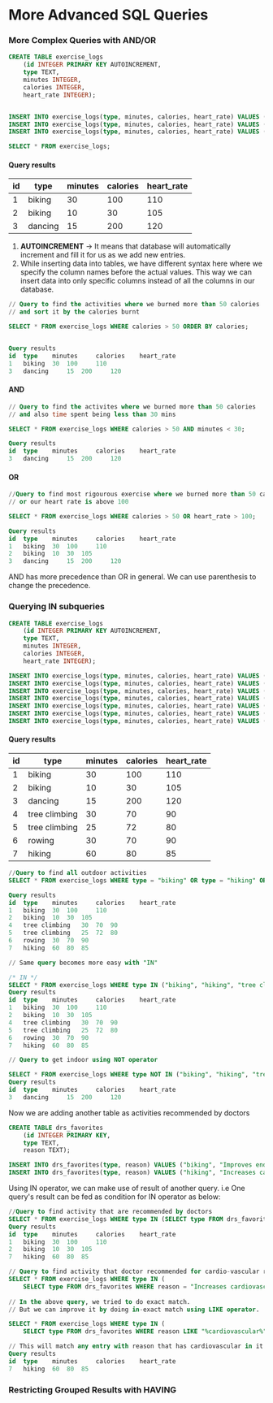 # More Advanced SQL Queries

### More Complex Queries with AND/OR

```sql
CREATE TABLE exercise_logs
    (id INTEGER PRIMARY KEY AUTOINCREMENT,
    type TEXT,
    minutes INTEGER, 
    calories INTEGER,
    heart_rate INTEGER);


INSERT INTO exercise_logs(type, minutes, calories, heart_rate) VALUES ("biking", 30, 100, 110);
INSERT INTO exercise_logs(type, minutes, calories, heart_rate) VALUES ("biking", 10, 30, 105);
INSERT INTO exercise_logs(type, minutes, calories, heart_rate) VALUES ("dancing", 15, 200, 120);

SELECT * FROM exercise_logs;
```

#### Query results

| id | type    | minutes | calories | heart\_rate |
| -- | ------- | ------- | -------- | ----------- |
| 1  | biking  | 30      | 100      | 110         |
| 2  | biking  | 10      | 30       | 105         |
| 3  | dancing | 15      | 200      | 120         |

1. **AUTOINCREMENT** -> It means that database will automatically increment and fill it for us as we add new entries.
2. While inserting data into tables, we have different syntax here where we specify the column names before the actual values. This way we can insert data into only specific columns instead of all the columns in our database.

```sql
// Query to find the activities where we burned more than 50 calories
// and sort it by the calories burnt

SELECT * FROM exercise_logs WHERE calories > 50 ORDER BY calories;


Query results
id 	type 	minutes 	calories 	heart_rate
1 	biking 	30 	100 	110
3 	dancing 	15 	200 	120
```

#### AND

```sql
// Query to find the activites where we burned more than 50 calories
// and also time spent being less than 30 mins

SELECT * FROM exercise_logs WHERE calories > 50 AND minutes < 30;

Query results
id 	type 	minutes 	calories 	heart_rate
3 	dancing 	15 	200 	120
```

#### OR

```sql
//Query to find most rigourous exercise where we burned more than 50 calories
// or our heart rate is above 100

SELECT * FROM exercise_logs WHERE calories > 50 OR heart_rate > 100;

Query results
id 	type 	minutes 	calories 	heart_rate
1 	biking 	30 	100 	110
2 	biking 	10 	30 	105
3 	dancing 	15 	200 	120
```

AND has more precedence than OR in general. We can use parenthesis to change the precedence.

### Querying IN subqueries

```sql
CREATE TABLE exercise_logs
    (id INTEGER PRIMARY KEY AUTOINCREMENT,
    type TEXT,
    minutes INTEGER, 
    calories INTEGER,
    heart_rate INTEGER);

INSERT INTO exercise_logs(type, minutes, calories, heart_rate) VALUES ("biking", 30, 100, 110);
INSERT INTO exercise_logs(type, minutes, calories, heart_rate) VALUES ("biking", 10, 30, 105);
INSERT INTO exercise_logs(type, minutes, calories, heart_rate) VALUES ("dancing", 15, 200, 120);
INSERT INTO exercise_logs(type, minutes, calories, heart_rate) VALUES ("tree climbing", 30, 70, 90);
INSERT INTO exercise_logs(type, minutes, calories, heart_rate) VALUES ("tree climbing", 25, 72, 80);
INSERT INTO exercise_logs(type, minutes, calories, heart_rate) VALUES ("rowing", 30, 70, 90);
INSERT INTO exercise_logs(type, minutes, calories, heart_rate) VALUES ("hiking", 60, 80, 85);
```

#### Query results

| id | type          | minutes | calories | heart\_rate |
| -- | ------------- | ------- | -------- | ----------- |
| 1  | biking        | 30      | 100      | 110         |
| 2  | biking        | 10      | 30       | 105         |
| 3  | dancing       | 15      | 200      | 120         |
| 4  | tree climbing | 30      | 70       | 90          |
| 5  | tree climbing | 25      | 72       | 80          |
| 6  | rowing        | 30      | 70       | 90          |
| 7  | hiking        | 60      | 80       | 85          |

```sql
//Query to find all outdoor activities
SELECT * FROM exercise_logs WHERE type = "biking" OR type = "hiking" OR type = "tree climbing" OR type = "rowing";

Query results
id 	type 	minutes 	calories 	heart_rate
1 	biking 	30 	100 	110
2 	biking 	10 	30 	105
4 	tree climbing 	30 	70 	90
5 	tree climbing 	25 	72 	80
6 	rowing 	30 	70 	90
7 	hiking 	60 	80 	85

// Same query becomes more easy with "IN" 

/* IN */
SELECT * FROM exercise_logs WHERE type IN ("biking", "hiking", "tree climbing", "rowing");
Query results
id 	type 	minutes 	calories 	heart_rate
1 	biking 	30 	100 	110
2 	biking 	10 	30 	105
4 	tree climbing 	30 	70 	90
5 	tree climbing 	25 	72 	80
6 	rowing 	30 	70 	90
7 	hiking 	60 	80 	85

// Query to get indoor using NOT operator

SELECT * FROM exercise_logs WHERE type NOT IN ("biking", "hiking", "tree climbing", "rowing");
Query results
id 	type 	minutes 	calories 	heart_rate
3 	dancing 	15 	200 	120

```

Now we are adding another table as activities recommended by doctors

```sql
CREATE TABLE drs_favorites
    (id INTEGER PRIMARY KEY,
    type TEXT,
    reason TEXT);

INSERT INTO drs_favorites(type, reason) VALUES ("biking", "Improves endurance and flexibility.");
INSERT INTO drs_favorites(type, reason) VALUES ("hiking", "Increases cardiovascular health.");
```

Using IN operator, we can make use of result of another query. i.e One query's result can be fed as condition for IN operator as below:

```sql
//Query to find activity that are recommended by doctors
SELECT * FROM exercise_logs WHERE type IN (SELECT type FROM drs_favorites);
Query results
id 	type 	minutes 	calories 	heart_rate
1 	biking 	30 	100 	110
2 	biking 	10 	30 	105
7 	hiking 	60 	80 	85

// Query to find activity that doctor recommended for cardio-vascular reasons
SELECT * FROM exercise_logs WHERE type IN (
    SELECT type FROM drs_favorites WHERE reason = "Increases cardiovascular health.");
    
// In the above query, we tried to do exact match. 
// But we can improve it by doing in-exact match using LIKE operator.

SELECT * FROM exercise_logs WHERE type IN (
    SELECT type FROM drs_favorites WHERE reason LIKE "%cardiovascular%");

// This will match any entry with reason that has cardiovascular in it.
Query results
id 	type 	minutes 	calories 	heart_rate
7 	hiking 	60 	80 	85
```

### Restricting Grouped Results with HAVING

